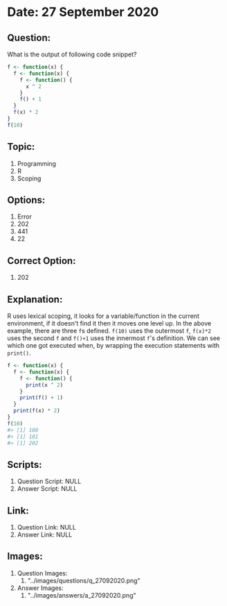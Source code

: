 # Date: 27 September 2020

## Question:
What is the output of following code snippet?

```r
f <- function(x) {
  f <- function(x) {
    f <- function() {
      x ^ 2
    }
    f() + 1
  }
  f(x) * 2
}
f(10)
```

## Topic:
1. Programming
2. R
3. Scoping

## Options:
1. Error
2. 202
3. 441
4. 22

## Correct Option:
1. 202

## Explanation:
R uses lexical scoping, it looks for a variable/function in the current environment, if it doesn't find it then it moves one level up. In the above example, there are three `f`s defined. `f(10)` uses the outermost `f`, `f(x)*2` uses the second `f` and `f()+1` uses the innermost `f`'s definition. We can see which one got executed when, by wrapping the execution statements with `print()`.
``` r
f <- function(x) {
  f <- function(x) {
    f <- function() {
      print(x ^ 2)
    }
    print(f() + 1)
  }
  print(f(x) * 2)
}
f(10)
#> [1] 100
#> [1] 101
#> [1] 202
```

## Scripts:
1. Question Script: NULL
2. Answer Script: NULL

## Link:
1. Question Link: NULL
2. Answer Link: NULL

## Images:
1. Question Images:
   1. "../images/questions/q_27092020.png" 
2. Answer Images:
   1. "../images/answers/a_27092020.png" 

